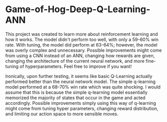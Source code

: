 # Game-of-Hog-Deep-Q-Learning-ANN
This project was created to learn more about reinforcement learning and how it works. The model didn't perform too well, with only a 59-60% win rate. With tuning,
the model did perform at 63-64%; however, the model was overly complex and unnecessary. Possible improvements might come from using a CNN instead of an ANN, changing
how rewards are given, changing the architecture of the current neural network, and more fine-tuning of hyperparameters. Feel free to improve if you want!

Ironically, upon further testing, it seems like basic Q-Learning actually performed better than the neural network model. The simple q-learning model performed at a 68-70% win rate which was quite shocking. I would assume that this is because the simple q-learning model essentially memorized the majority of states that occur in the game and acted accordingly. Possible improvements simply using this way of q-learning might come from tuning hyper parameters, changing reward distribution, and limiting our action space to more sensible moves.
